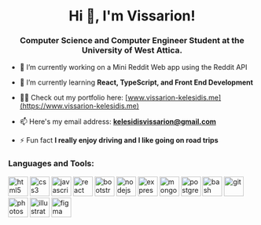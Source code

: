 <h1 align="center">Hi 👋, I'm Vissarion!</h1>
<h3 align="center">Computer Science and Computer Engineer Student at the University of West Attica.</h3>

- 🔭 I’m currently working on a Mini Reddit Web app using the Reddit API

- 🌱 I’m currently learning **React, TypeScript, and Front End Development**

- 👨‍💻 Check out my portfolio here: [www.vissarion-kelesidis.me](https://www.vissarion-kelesidis.me)

- 📫 Here's my email address: **kelesidisvissarion@gmail.com**

- ⚡ Fun fact **I really enjoy driving and I like going on road trips**

<h3 align="left">Languages and Tools:</h3>
<p align="left">
  <img src="https://cdn.jsdelivr.net/gh/devicons/devicon@latest/icons/html5/html5-original.svg" alt="html5" width="40" height="40"width="40" height="40" />
  <img src="https://cdn.jsdelivr.net/gh/devicons/devicon@latest/icons/css3/css3-original.svg" alt="css3" width="40" height="40"width="40" height="40" />
  <img src="https://cdn.jsdelivr.net/gh/devicons/devicon@latest/icons/javascript/javascript-original.svg" alt="javascript" width="40" height="40"width="40" height="40" />
  <img src="https://cdn.jsdelivr.net/gh/devicons/devicon@latest/icons/react/react-original.svg" alt="react" width="40" height="40"width="40" height="40" />
  <img src="https://cdn.jsdelivr.net/gh/devicons/devicon@latest/icons/bootstrap/bootstrap-original.svg" alt="bootstrap" width="40" height="40"width="40" height="40" />
  <img src="https://cdn.jsdelivr.net/gh/devicons/devicon@latest/icons/nodejs/nodejs-original-wordmark.svg" alt="nodejs" width="40" height="40"width="40" height="40" />
  <img src="https://cdn.jsdelivr.net/gh/devicons/devicon@latest/icons/express/express-original.svg" alt="express"width="40" height="40" />
  <img src="https://cdn.jsdelivr.net/gh/devicons/devicon@latest/icons/mongodb/mongodb-original-wordmark.svg" alt="mongodb"width="40" height="40" />
  <img src="https://cdn.jsdelivr.net/gh/devicons/devicon@latest/icons/postgresql/postgresql-original-wordmark.svg" alt="postgresql"width="40" height="40" />
  <img src="https://cdn.jsdelivr.net/gh/devicons/devicon@latest/icons/bash/bash-original.svg" alt="bash"width="40" height="40" />
  <img src="https://cdn.jsdelivr.net/gh/devicons/devicon@latest/icons/git/git-original.svg" alt="git"width="40" height="40" />
  <img src="https://cdn.jsdelivr.net/gh/devicons/devicon@latest/icons/photoshop/photoshop-original.svg" alt="photoshop"width="40" height="40" />
  <img src="https://cdn.jsdelivr.net/gh/devicons/devicon@latest/icons/illustrator/illustrator-line.svg" alt="illustrator"width="40" height="40" />
  <img src="https://cdn.jsdelivr.net/gh/devicons/devicon@latest/icons/figma/figma-original.svg" alt="figma"width="40" height="40" />
</p>
